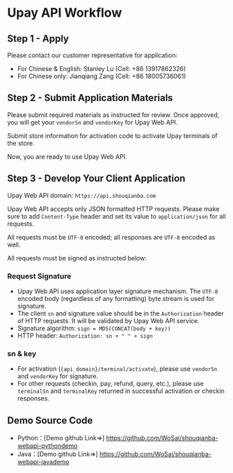 # Upay API Workflow

## Step 1 - Apply

Please contact our customer representative for application:

- For Chinese & English: Stanley Lu (Cell: +86 13917862326)
- For Chinese only: Jianqiang Zang (Cell: +86 18005736061) 

## Step 2 - Submit Application Materials

Please submit required materials as instructed for review. Once approved, you will get your `vendorSn` and `vendorKey` for Upay Web API.

Submit store information for activation code to activate Upay terminals of the store.

Now, you are ready to use Upay Web API.

## Step 3 - Develop Your Client Application

Upay Web API domain: `https://api.shouqianba.com`

Upay Web API accepts only JSON formatted HTTP requests. Please make sure to add `Content-Type` header and set its value to `application/json` for all requests.

All requests must be `UTF-8` encoded; all responses are `UTF-8` encoded as well.

All requests must be signed as instructed below: 

### Request Signature

* Upay Web API uses application layer signature mechanism. The `UTF-8` encoded body (regardless of any formatting) byte stream is used for signature.
* The client `sn` and signature value should be in the `Authorization` header of HTTP requests. It will be validated by Upay Web API service.
* Signature algorithm: `sign = MD5(CONCAT(body + key))`
* HTTP header: `Authorization: sn + " " + sign`

### sn & key

* For activation (`{api_domain}/terminal/activate`), please use `vendorSn` and `vendorKey` for signature.
* For other requests (checkin, pay, refund, query, etc.), please use `terminalSn` and `terminalKey` returned in successful activation or checkin responses.

## Demo Source Code
* Python：[Demo github Link=>] https://github.com/WoSai/shouqianba-webapi-pythondemo
* Java：[Demo github Link=>] https://github.com/WoSai/shouqianba-webapi-javademo